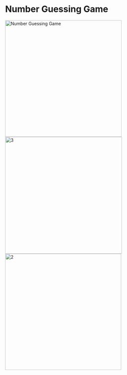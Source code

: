# Number Guessing Game
<img width="375" alt="Number Guessing Game" src="https://github.com/geethikaxshoba/PRODIGY_SD_01/assets/97936145/db9951d7-7281-4a74-a386-1e583468fcdd">
<img width="376" alt="3" src="https://github.com/geethikaxshoba/PRODIGY_SD_01/assets/97936145/182cca96-e1b4-46b7-b8cb-31ba3fbcda16">
<img width="374" alt="2" src="https://github.com/geethikaxshoba/PRODIGY_SD_01/assets/97936145/822de04e-22ed-460e-98c1-5e19b04c0c6d">


